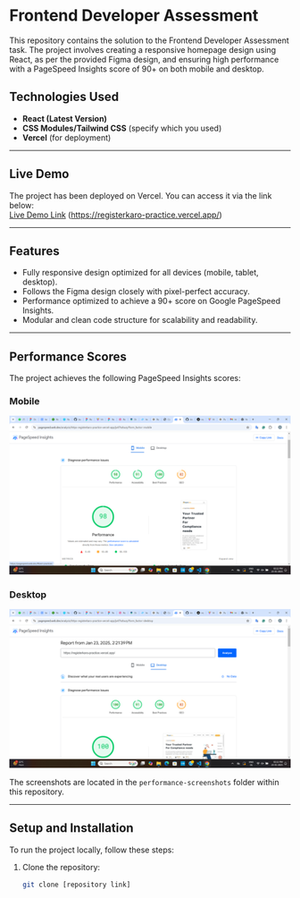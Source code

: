 # Frontend Developer Assessment

This repository contains the solution to the Frontend Developer Assessment task. The project involves creating a responsive homepage design using React, as per the provided Figma design, and ensuring high performance with a PageSpeed Insights score of 90+ on both mobile and desktop.




## Technologies Used
- **React (Latest Version)**
- **CSS Modules/Tailwind CSS** (specify which you used)
- **Vercel** (for deployment)

---

## Live Demo
The project has been deployed on Vercel. You can access it via the link below:  
[Live Demo Link](#) (https://registerkaro-practice.vercel.app/)

---

## Features
- Fully responsive design optimized for all devices (mobile, tablet, desktop).
- Follows the Figma design closely with pixel-perfect accuracy.
- Performance optimized to achieve a 90+ score on Google PageSpeed Insights.
- Modular and clean code structure for scalability and readability.

---

## Performance Scores
The project achieves the following PageSpeed Insights scores:

### Mobile
![Mobile Score](./src/assets/ScreenshotMobile.png)

### Desktop
![Desktop Score](./src/assets/ScreenshotDesktop.png)

The screenshots are located in the `performance-screenshots` folder within this repository.

---

## Setup and Installation
To run the project locally, follow these steps:

1. Clone the repository:
   ```bash
   git clone [repository link]
